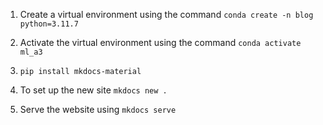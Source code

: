 1. Create a virtual environment using the command `conda create -n blog python=3.11.7`

2. Activate the virtual environment using the command `conda activate ml_a3`

3. `pip install mkdocs-material`

4. To set up the new site `mkdocs new .`

5. Serve the website using `mkdocs serve`
